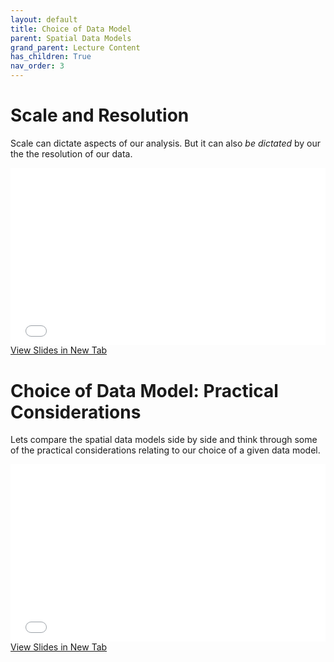 ```yaml
---
layout: default
title: Choice of Data Model
parent: Spatial Data Models
grand_parent: Lecture Content
has_children: True
nav_order: 3
---
```




# Scale and Resolution

Scale can dictate aspects of our analysis.  But it can also *be dictated* by our the the resolution of our data.

<div style="overflow: hidden;
  padding-top: 56.25%;
  position: relative">
  <iframe src="content/ScaleRes.html" title="Processes" scrolling="no" frameborder="0"
    style="border: 0;
   height: 100%;
   left: 0;
   position: absolute;
   top: 0;
   width: 100%;">
   <p>Your browser does not support iframes.</p>
 </iframe>
</div>
<a href="content/ScaleRes.html" target="_blank">View Slides in New Tab</a>




# Choice of Data Model: Practical Considerations

Lets compare the spatial data models side by side and think through some of the practical considerations relating to our choice of a given data model.


<div style="overflow: hidden;
  padding-top: 56.25%;
  position: relative">
  <iframe src="content/ChoiceOfModel.html" title="Processes" scrolling="no" frameborder="0"
    style="border: 0;
   height: 100%;
   left: 0;
   position: absolute;
   top: 0;
   width: 100%;">
   <p>Your browser does not support iframes.</p>
 </iframe>
</div>
<a href="content/ChoiceOfModel.html" target="_blank">View Slides in New Tab</a>

